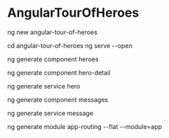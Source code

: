 # AngularTourOfHeroes

ng new angular-tour-of-heroes

cd angular-tour-of-heroes
ng serve --open

ng generate component heroes

ng generate component hero-detail

ng generate service hero

ng generate component messages

ng generate service message

ng generate module app-routing --flat --module=app